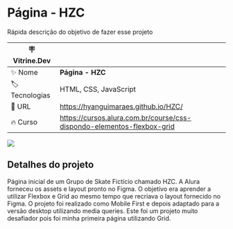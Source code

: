# Página - HZC

Rápida descrição do objetivo de fazer esse projeto

| :placard: Vitrine.Dev |     |
| -------------  | --- |
| :sparkles: Nome        | **Página - HZC**
| :label: Tecnologias | HTML, CSS, JavaScript
| :rocket: URL         | https://hyanguimaraes.github.io/HZC/
| :fire: Curso     | https://cursos.alura.com.br/course/css-dispondo-elementos-flexbox-grid

<!-- Inserir imagem com a #vitrinedev ao final do link -->
![](https://lh3.googleusercontent.com/k4t0ujWdzSHPuVcreIZN-2nqNg06C060gveXiOhhCoah2BEovQ-uoB3Gd4vlG0dbJcQ=w2400#vitrinedev)

## Detalhes do projeto

Página inicial de um Grupo de Skate Fictício chamado HZC. A Alura forneceu os assets e layout pronto no Figma. O objetivo era aprender a utilizar Flexbox e Grid ao mesmo tempo que recriava o layout fornecido no Figma. O projeto foi realizado como Mobile First e depois adaptado para a versão desktop utilizando media queries. Este foi um projeto muito desafiador pois foi minha primeira página utilizando Grid.

